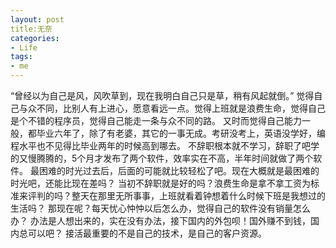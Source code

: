 ```yaml
---
layout: post
title:无奈
categories:
- Life
tags:
- me
---
```

“曾经以为自己是风，风吹草到，现在我明白自己只是草，稍有风起就倒。”
觉得自己与众不同，比别人有上进心，愿意看远一点。觉得上班就是浪费生命，觉得自己是个不错的程序员，觉得自己能走一条与众不同的路。
又时而觉得自己能力一般，都毕业六年了，除了有老婆，其它的一事无成。考研没考上，英语没学好，编程水平也不见得比毕业两年的时候高到哪去。
不辞职根本就不学习，辞职了吧学的又慢腾腾的，5个月才发布了两个软件，效率实在不高，半年时间就做了两个软件。
最困难的时光过去后，后面的可能就比较轻松了吧。现在大概就是最困难的时光吧，还能比现在差吗？
当初不辞职就是好的吗？浪费生命是拿不拿工资为标准来评判的吗？整天在那里无所事事，上班就看着钟想着什么时候下班是我想过的生活吗？
那现在呢？每天忧心忡忡以后怎么办，觉得自己的软件没有销量怎么办？
办法是人想出来的，实在没有办法，接下国内的外包呗！国外赚不到钱，国内总可以吧？
接活最重要的不是自己的技术，是自己的客户资源。

